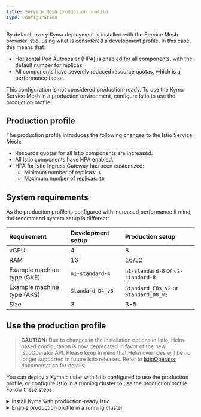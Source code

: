 ```yaml
---
title: Service Mesh production profile
type: Configuration
---
```


By default, every Kyma deployment is installed with the Service Mesh provider Istio, using what is considered a development profile. In this case, this means that:
  - Horizontal Pod Autoscaler (HPA) is enabled for all components, with the default number for replicas.
  - All components have severely reduced resource quotas, which is a performance factor.

This configuration is not considered production-ready. To use the Kyma Service Mesh in a production environment, configure Istio to use the production profile.

## Production profile

The production profile introduces the following changes to the Istio Service Mesh:
   - Resource quotas for all Istio components are increased.
   - All Istio components have HPA enabled.
   - HPA for Istio Ingress Gateway has been customized:
     + Minimum number of replicas: `3`
     + Maximum number of replicas: `10`

## System requirements
As the production profile is configured with increased performance it mind, the recommend system setup is different:

| Requirement | Development setup | Production setup|
|:--- | :--- | :--- |
| vCPU | 4 | 8 |
| RAM | 16 | 16/32 |
| Example machine type (GKE) | `n1-standard-4` | `n1-standard-8` or `c2-standard-8` |
| Example machine type (AKS) | `Standard_D4_v3` | `Standard_F8s_v2` or `Standard_D8_v3` |
| Size | 3 | 3-5 |

## Use the production profile

>**CAUTION:** Due to changes in the installation options in Istio, Helm-based configuration is now deprecated in favor of the new IstioOperator API. Please keep in mind that Helm overrides will be no longer supported in future Istio releases. Refer to [IstioOperator](https://istio.io/docs/reference/config/istio.operator.v1alpha1/) documentation for details.

You can deploy a Kyma cluster with Istio configured to use the production profile, or configure Istio in a running cluster to use the production profile. Follow these steps:

<div tabs>
  <details>
  <summary>
  Install Kyma with production-ready Istio
  </summary>

  1. Create a Kubernetes cluster for Kyma installation.
  2. Create an override file that forces the Istio Service Mesh to use the production profile:

    ```yaml
    apiVersion: v1
    kind: ConfigMap
    metadata:
      name: istio-overrides
      namespace: kyma-installer
      labels:
        installer: overrides
        component: istio
        kyma-project.io/installation: ""
    data:
      kyma_istio_control_plane: |-
        apiVersion: install.istio.io/v1alpha1
        kind: IstioOperator
        metadata:
          namespace: istio-system
        spec:
          components:
            ingressGateways:
            - name: istio-ingressgateway
              k8s:
                hpaSpec:
                  maxReplicas: 10
                  minReplicas: 3
          values:
            global:
              proxy:
                resources:
                  requests:
                    cpu: 150m
                    memory: 128Mi
                  limits:
                    cpu: 500m
                    memory: 1024Mi
    ```

  3. Use Kyma CLI to install Kyma on the cluster providing this file's path using the `-o` flag.

  </details>
  <details>
  <summary>
  Enable production profile in a running cluster
  </summary>

  1. Apply an override that forces the Istio Service Mesh to use the production profile:

    ```bash
    cat <<EOF | kubectl apply -f -
    ---
    apiVersion: v1
    kind: ConfigMap
    metadata:
      name: istio-overrides
      namespace: kyma-installer
      labels:
        installer: overrides
        component: istio
        kyma-project.io/installation: ""
    data:
      kyma_istio_control_plane: |-
        apiVersion: install.istio.io/v1alpha1
        kind: IstioOperator
        metadata:
          namespace: istio-system
        spec:
          components:
            ingressGateways:
            - name: istio-ingressgateway
              k8s:
                hpaSpec:
                  maxReplicas: 10
                  minReplicas: 3
          values:
            global:
              proxy:
                resources:
                  requests:
                    cpu: 150m
                    memory: 128Mi
                  limits:
                    cpu: 500m
                    memory: 1024Mi
    EOF
    ```

  2. Run the [cluster update process](/root/kyma/#installation-update-kyma).

  </details>
</div>

